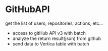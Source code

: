 # GitHubAPI
get the list of users, repositories, actions, etc...
- access to gitHub API v3 with batch
- analyze the return result(json) from github
- send data to Vertica table with batch

